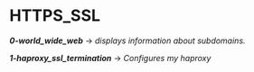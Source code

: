 # HTTPS_SSL

***0-world_wide_web*** -> *displays information about subdomains.*

***1-haproxy_ssl_termination*** -> *Configures my haproxy*
